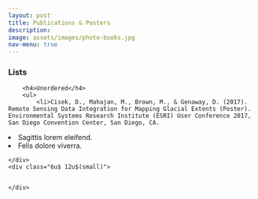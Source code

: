 ```yaml
---
layout: post
title: Publications & Posters
description: 
image: assets/images/photo-books.jpg
nav-menu: true
---
```


<!-- Lists -->
<h3>Lists</h3>
<div class="row">
	<div class="6u 12u$(small)">

		<h4>Unordered</h4>
		<ul>
			<li>Cisek, D., Mahajan, M., Brown, M., & Genaway, D. (2017). Remote Sensing Data Integration for Mapping Glacial Extents (Poster). Environmental Systems Research Institute (ESRI) User Conference 2017, San Diego Convention Center, San Diego, CA. 
</li>
			<li>Sagittis lorem eleifend.</li>
			<li>Felis dolore viverra.</li>
		</ul>

		

	</div>
	<div class="6u$ 12u$(small)">

	
	</div>
</div>
